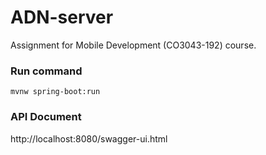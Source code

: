 # ADN-server
Assignment for Mobile Development (CO3043-192) course.

### Run command
```
mvnw spring-boot:run
```

### API Document
http://localhost:8080/swagger-ui.html
